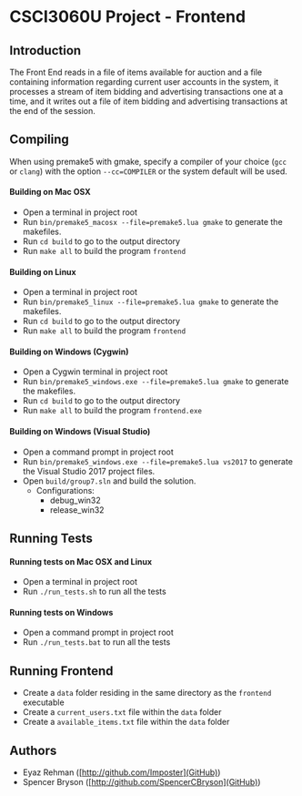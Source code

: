 # CSCI3060U Project - Frontend

## Introduction

The Front End reads in a file of items available for auction and a file containing information regarding current user accounts in the system, it processes a stream of item bidding and advertising transactions one at a time, and it writes out a file of item bidding and advertising transactions at the end of the session.

## Compiling

When using premake5 with gmake, specify a compiler of your choice (`gcc` or `clang`) with the option `--cc=COMPILER` or the system default will be used.

#### Building on Mac OSX
- Open a terminal in project root
- Run `bin/premake5_macosx --file=premake5.lua gmake` to generate the makefiles.
- Run `cd build` to go to the output directory
- Run `make all` to build the program `frontend`

#### Building on Linux
- Open a terminal in project root
- Run `bin/premake5_linux --file=premake5.lua gmake` to generate the makefiles.
- Run `cd build` to go to the output directory
- Run `make all` to build the program `frontend`

#### Building on Windows (Cygwin)
- Open a Cygwin terminal in project root
- Run `bin/premake5_windows.exe --file=premake5.lua gmake` to generate the makefiles.
- Run `cd build` to go to the output directory
- Run `make all` to build the program `frontend.exe`

#### Building on Windows (Visual Studio)
- Open a command prompt in project root
- Run `bin/premake5_windows.exe --file=premake5.lua vs2017` to generate the Visual Studio 2017 project files.
- Open `build/group7.sln` and build the solution.
  * Configurations:
    * debug_win32
    * release_win32
	
## Running Tests

#### Running tests on Mac OSX and Linux
- Open a terminal in project root
- Run `./run_tests.sh` to run all the tests

#### Running tests on Windows
- Open a command prompt in project root
- Run `./run_tests.bat` to run all the tests

## Running Frontend
- Create a `data` folder residing in the same directory as the `frontend` executable
- Create a `current_users.txt` file within the `data` folder
- Create a `available_items.txt` file within the `data` folder

## Authors
- Eyaz Rehman ([http://github.com/Imposter](GitHub))
- Spencer Bryson ([http://github.com/SpencerCBryson](GitHub))